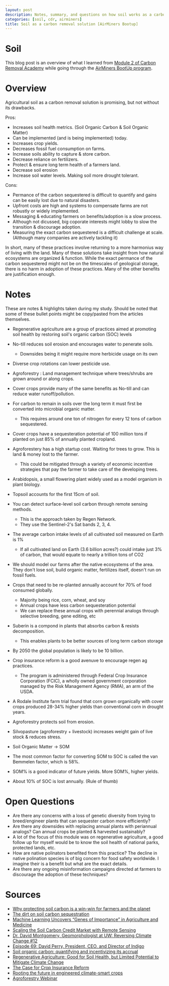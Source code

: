 ```yaml
---
layout: post
description: Notes, summary, and questions on how soil works as a carbon removal solution.
categories: [soil, cdr, airminers]
title: Soil as a carbon removal solution [AirMiners Bootup]
---
```


# Soil

This blog post is an overview of what I learned from [Module 2 of Carbon Removal Academy](http://climatechangeacademy.com/courses/carbon-removal/2) while going through the [AirMiners BootUp program](https://bootup.airminers.org/).

# Overview
Agricultural soil as a carbon removal solution is promising, but not without its drawbacks. 

Pros:
- Increases soil health metrics. (Soil Organic Carbon & Soil Organic Matter)
- Can be implemented (and is being implemented) today.
- Increases crop yields.
- Decreases fossil fuel consumption on farms.
- Increase soils ability to capture & store carbon. 
- Decrease reliance on fertilizers. 
- Protect & ensure long term health of a farmers land. 
- Decrease soil erosion
- Increase soil water levels. Making soil more drought tolerant. 

Cons:
- Permance of the carbon sequestered is difficult to quantify and gains can be easily lost due to natural disasters. 
- Upfront costs are high and systems to compensate farms are not robustly or widely implemented.
- Messaging & educating farmers on benefits/adoption is a slow process.
- Although not dicussed, big coporate interests might lobby to slow the transition & discourage adoption. 
- Measuring the exact carbon sequestered is a difficult challenge at scale. (Although many companies are actively tackling it)

In short, many of these practices involve returning to a more harmonius way of living with the land. Many of these solutions take insight from how natural ecosystems are organized & function. While the exact permance of the carbon sequestered might not be on the timescales of geological storage, there is no harm in adoption of these practices. Many of the other benefits are justification enough. 


# Notes
These are notes & highlights taken during my study. Should be noted that some of these bullet points might be copy/pasted from the articles themselves. 

- Regenerative agriculture are a group of practices aimed at promoting soil health by restoring soil's organic carbon (SOC) levels 

- No-till reduces soil erosion and encourages water to penerate soils. 
    - Downsides being it might require more herbicide usage on its own

- Diverse crop rotations can lower pesticide use.

- Agroforestry : Land management technique where trees/shrubs are grown around or along crops.

- Cover crops provide many of the same benefits as No-till and can reduce water runoff/pollution.

- For carbon to remain in soils over the long term it must first be converted into microbial organic matter. 
    - This requires around one ton of nitrogen for every 12 tons of carbon sequestered. 

- Cover crops have a sequesteration potential of 100 million tons if planted on just 85% of annually planted cropland. 

- Agroforestery has a high startup cost. Waiting for trees to grow. This is land & money lost to the farmer.
    - This could be mitigated through a variety of economic incentive strategies that pay the farmer to take care of the developing trees.

- Arabidopsis, a small flowering plant widely used as a model organism in plant biology.

- Topsoil accounts for the first 15cm of soil. 

- You can detect surface-level soil carbon through remote sensing methods.
    - This is the approach taken by Regen Network.
    - They use the Sentinel-2's Sat bands 2, 3, 4.

- The average carbon intake levels of all cultivated soil measured on Earth is 1%
    - If all cultivated land on Earth (3.6 billion acres?) could intake just 3% of carbon, that would equate to nearly a trillion tons of CO2

- We should model our farms after the native ecosystems of the area. They don't lose soil, build organic matter, fertilizes itself, doesn't run on fossil fuels. 
- Crops that need to be re-planted annually account for 70% of food consumed globally.
    - Majority being rice, corn, wheat, and soy
    - Annual crops have less carbon sequesteration potential 
    - We can replace these annual crops with perennial analogs through selective breeding, gene editing, etc

- Suberin is a compond in plants that absorbs carbon & resists decomposition. 
    - This enables plants to be better sources of long term carbon storage

- By 2050 the global population is likely to be 10 billion.

- Crop insurance reform is a good avenuve to encourage regen ag practices.
    - The program is administered through Federal Crop Insurance Corporation (FCIC), a wholly owned government corporation managed by the Risk Management Agency (RMA), an arm of the USDA.

- A Rodale Institute farm trial found that corn grown organically with cover crops produced 28-34% higher yields than conventional corn in drought years.

- Agroforestry protects soil from erosion. 

- Silvopasture (agroforestry + livestock) increases weight gain of live stock & reduces stress. 

- Soil Organic Matter -> SOM

- The most common factor for converting SOM to SOC is called the van Bemmelen factor, which is 58%.

- SOM% is a good indicator of future yields. More SOM%, higher yields. 

- About 10% of SOC is lost annually. (Rule of thumb)

# Open Questions
- Are there any concerns with a loss of genetic diversity from trying to breed/engineer plants that can sequester carbon more efficiently? 
- Are there any downsides with replacing annual plants with periannual analogs? Can annual crops be planted & harvested sustainably? 
- A lot of the focus of this module was on regenerative agriculture, a good follow up for myself would be to know the soil health of national parks, protected lands, etc.
- How are native polinators benefited from this practice? The decline in native polination species is of big concern for food safety worldwide. I imagine their is a benefit but what are the exact details. 
- Are there any ongoing misinformation campaigns directed at farmers to discourage the adoption of these techniques?

# Sources
- [Why protecting soil carbon is a win-win for farmers and the planet](https://www.greenbiz.com/article/why-protecting-soil-carbon-win-win-farmers-and-planet)
- [The dirt on soil carbon sequestration](https://climatetechvc.org/the-dirt-on-soil-carbon-sequestration)
- [Machine Learning Uncovers “Genes of Importance” in Agriculture and Medicine](https://www.nyu.edu/about/news-publications/news/2021/september/machine-learning-uncovers-genes-of-importance.html)
- [Scaling the Soil Carbon Credit Market with Remote Sensing](https://medium.com/regen-network/scaling-the-soil-carbon-credit-market-with-remote-sensing-fbd3da2c1602)
- [Dr. David Montgomery, Geomorphologist at UW: Reversing Climate Change #12](https://www.youtube.com/watch?v=X1WFv9Io4Rs)
- [Episode 69: David Perry, President, CEO, and Director of Indigo](https://www.myclimatejourney.co/episodes/david-perry)
- [Soil organic carbon: quantifying and incentivizing its accrual](https://medium.com/nori-carbon-removal/soil-carbon-estimating-and-incentivizing-its-accrual-4c53fb0fe61f)
- [Regenerative Agriculture: Good for Soil Health, but Limited Potential to Mitigate Climate Change](https://www.wri.org/insights/regenerative-agriculture-good-soil-health-limited-potential-mitigate-climate-change)
- [The Case for Crop Insurance Reform](https://conservationfinancenetwork.org/2020/04/08/the-case-for-crop-insurance-reform) 
- [Rooting the future in engineered climate-smart crops](https://carbon180.medium.com/rooting-the-future-in-engineered-climate-smart-crops-25b9cbca8974)
- [Agroforestry Webinar](https://www.youtube.com/watch?v=XyCiEKp6peU)